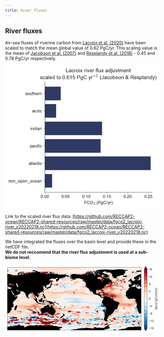 ```yaml
---
title: River fluxes
---
```


## River fluxes

Air-sea fluxes of riverine carbon from [Lacroix et al. (2020)](https://doi.org/10.5194/bg-17-55-2020) have been scaled to match the mean global value of 0.62 PgC/yr. This scaling value is the mean of [Jacobson et al. (2007)](https://doi.org/10.1029/2006GB002703) and [Resplandy et al. (2018)](https://www.nature.com/articles/s41561-018-0151-3) - 0.45 and 0.78 PgC/yr respectively. 

![](img/river_flux_integrated.png)

Link to the scaled river flux data: [https://github.com/RECCAP2-ocean/RECCAP2-shared-resources/raw/master/data/fgco2_lacroix-river_v20220218.nc](https://github.com/RECCAP2-ocean/RECCAP2-shared-resources/raw/master/data/fgco2_lacroix-river_v20220218.nc)

We have integrated the fluxes over the basin level and provide these in the netCDF file.  
**We do not reccomend that the river flux adjustment is used at a sub-biome level.**

![](img/river_flux_map.png)
